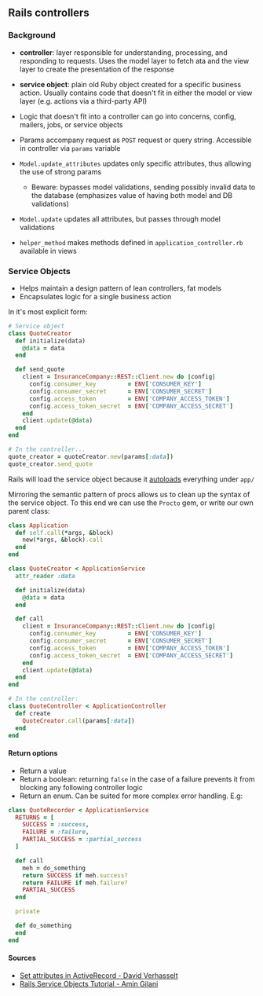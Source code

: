 ## Rails controllers 

### Background
- **controller**: layer responsible for understanding, processing, and responding to requests. Uses the model layer to fetch ata and the view layer to create the presentation of the response 
- **service object**: plain old Ruby object created for a specific business action. Usually contains code that doesn't fit in either the model or view layer (e.g. actions via a third-party API) 
- Logic that doesn't fit into a controller can go into concerns, config, mailers, jobs, or service objects 
- Params accompany request as `POST` request or query string. Accessible in controller via `params` variable  


- `Model.update_attributes` updates only specific attributes, thus allowing the use of strong params 
    - Beware: bypasses model validations, sending possibly invalid data to the database (emphasizes 
    value of having both model and DB validations)
- `Model.update` updates all attributes, but passes through model validations 
- `helper_method` makes methods defined in `application_controller.rb` available in views 

### Service Objects 
- Helps maintain a design pattern of lean controllers, fat models 
- Encapsulates logic for a single business action 

In it's most explicit form: 
```ruby
# Service object 
class QuoteCreator
  def initialize(data)
    @data = data
  end

  def send_quote
    client = InsuranceCompany::REST::Client.new do |config|
      config.consumer_key         = ENV['CONSUMER_KEY']
      config.consumer_secret      = ENV['CONSUMER_SECRET']
      config.access_token         = ENV['COMPANY_ACCESS_TOKEN']
      config.access_token_secret  = ENV['COMPANY_ACCESS_SECRET']
    end
    client.update(@data)
  end
end

# In the controller...
quote_creator = quoteCreator.new(params[:data])
quote_creator.send_quote
```
Rails will load the service object because it [autoloads](https://guides.rubyonrails.org/autoloading_and_reloading_constants.html) everything under `app/`

Mirroring the semantic pattern of procs allows us to clean up the syntax of the service object. To this end we can use the `Procto` gem, or write our own parent class: 
```ruby
class Application
  def self.call(*args, &block)
    new(*args, &block).call
  end
end

class QuoteCreator < ApplicationService
  attr_reader :data

  def initialize(data)
    @data = data
  end

  def call
    client = InsuranceCompany::REST::Client.new do |config|
      config.consumer_key         = ENV['CONSUMER_KEY']
      config.consumer_secret      = ENV['CONSUMER_SECRET']
      config.access_token         = ENV['COMPANY_ACCESS_TOKEN']
      config.access_token_secret  = ENV['COMPANY_ACCESS_SECRET']
    end
    client.update(@data)
  end
end

# In the controller: 
class QuoteController < ApplicationController
  def create
    QuoteCreator.call(params[:data])
  end
end
```
#### Return options
- Return a value 
- Return a boolean: returning `false` in the case of a failure prevents it from blocking any following controller logic 
- Return an enum. Can be suited for more complex error handling. E.g: 
```ruby
class QuoteRecorder < ApplicationService
  RETURNS = [
    SUCCESS = :success,
    FAILURE = :failure,
    PARTIAL_SUCCESS = :partial_success
  ]

  def call
    meh = do_something
    return SUCCESS if meh.success?
    return FAILURE if meh.failure?
    PARTIAL_SUCCESS
  end

  private

  def do_something
  end
end
```

#### Sources 
- [Set attributes in ActiveRecord - David Verhasselt](https://davidverhasselt.com/set-attributes-in-activerecord/)
- [Rails Service Objects Tutorial - Amin Gilani](https://www.toptal.com/ruby-on-rails/rails-service-objects-tutorial#blog_post-article-author)